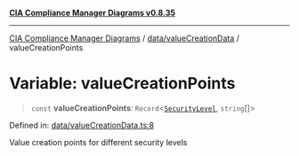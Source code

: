 [**CIA Compliance Manager Diagrams v0.8.35**](../../../README.md)

***

[CIA Compliance Manager Diagrams](../../../modules.md) / [data/valueCreationData](../README.md) / valueCreationPoints

# Variable: valueCreationPoints

> `const` **valueCreationPoints**: `Record`\<[`SecurityLevel`](../../../types/cia/type-aliases/SecurityLevel.md), `string`[]\>

Defined in: [data/valueCreationData.ts:8](https://github.com/Hack23/cia-compliance-manager/blob/b297770fc62abf558e2711cd029bbbe74e6c5cfb/src/data/valueCreationData.ts#L8)

Value creation points for different security levels
